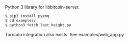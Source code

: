 Python 3 library for libbitcoin-server.

```sh
$ pip3 install pyzmq
$ cd examples/
$ python3 fetch_last_height.py
```

Tornado integration also exists. See examples/web_app.py

